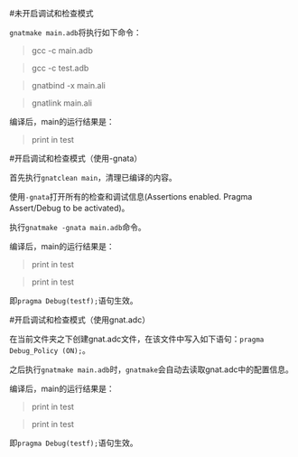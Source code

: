 #未开启调试和检查模式

`gnatmake main.adb`将执行如下命令：
>gcc -c main.adb

>gcc -c test.adb

>gnatbind -x main.ali

>gnatlink main.ali

编译后，main的运行结果是：
>print in test

#开启调试和检查模式（使用-gnata）

首先执行`gnatclean main`，清理已编译的内容。

使用`-gnata`打开所有的检查和调试信息(Assertions enabled. Pragma Assert/Debug to be activated)。

执行`gnatmake -gnata main.adb`命令。

编译后，main的运行结果是：
>print in test

>print in test

即`pragma Debug(testf);`语句生效。


#开启调试和检查模式（使用gnat.adc）

在当前文件夹之下创建gnat.adc文件，在该文件中写入如下语句：`pragma Debug_Policy (ON);`。

之后执行`gnatmake main.adb`时，`gnatmake`会自动去读取gnat.adc中的配置信息。

编译后，main的运行结果是：
>print in test

>print in test

即`pragma Debug(testf);`语句生效。


